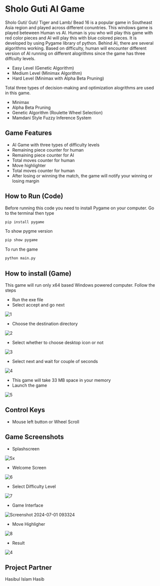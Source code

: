 
# Sholo Guti AI Game

Sholo Guti/ Guti/ Tiger and Lamb/ Bead 16 is a popular game in Southeast Asia region and played across different conuntries. This windows game is played beteween Human vs AI. Human is you who will play this game with red color pieces and AI will play this with blue colored pieces. It is developed by using Pygame library of python. Behind AI, there are several algorithms working. Based on difficulty, human will encounter different version of AI running on different alogrithms since the game has three diffculty levels. 

- Easy Level (Genetic Algorithm)
- Medium Level (Minimax Algorithm)
- Hard Level (Minimax with Alpha Beta Pruning)

Total three types of decision-making and optimization alogrithms are used in this game.

- Minimax
- Alpha Beta Pruning
- Genetic Algorithm (Roulette Wheel Selection)
- Mamdani Style Fuzzy Inference System






## Game Features

- AI Game with three types of difficulty levels
- Remaining piece counter for human
- Remaining piece counter for AI
- Total moves counter for human
- Move highlighter
- Total moves counter for human
- After losing or winning the match, the game will notify your winning or losing margin
## How to Run (Code)

Before running this code you need to install Pygame on your computer. 
Go to the terminal then type

```bash
pip install pygame
```
To show pygme version
```bash
pip show pygame
```
To run the game
```bash
python main.py
```
## How to install (Game)

This game will run only x64 based Windows powered computer. Follow the steps

- Run the exe file 
- Select accept and go next

![1](https://github.com/cm-turjo/Sholo_Guti_AI_Game/assets/67799082/c1ddbd56-7dba-4a2d-b0c0-65f9fae52869)

- Choose the destination directory

![2](https://github.com/cm-turjo/Sholo_Guti_AI_Game/assets/67799082/06567c98-27a9-4b56-bc52-13dcd935cbdb)

- Select whether to choose desktop icon or not

![3](https://github.com/cm-turjo/Sholo_Guti_AI_Game/assets/67799082/f7cbcc55-48a9-4cb3-bb84-97edc9c74344)

- Select next and wait for couple of seconds

![4](https://github.com/cm-turjo/Sholo_Guti_AI_Game/assets/67799082/9dd2a001-6bbf-491c-b3d1-f0121a08f9a9)

- This game will take 33 MB space in your memory
- Launch the game

![5](https://github.com/cm-turjo/Sholo_Guti_AI_Game/assets/67799082/41b0eb1f-1923-4d71-bb25-9fb75ac3da7a)


## Control Keys

- Mouse left button or Wheel Scroll


## Game Screenshots

- Splashscreen

![5x](https://github.com/cm-turjo/Sholo_Guti_AI_Game/assets/67799082/fa225d9f-d161-4fdf-b1a0-5bfa029e2928)

- Welcome Screen

![6](https://github.com/cm-turjo/Sholo_Guti_AI_Game/assets/67799082/bea4bab6-b109-4ffd-8f24-41e0d011c992)

- Select Difficulty Level

![7](https://github.com/cm-turjo/Sholo_Guti_AI_Game/assets/67799082/fb37952a-9ce5-4725-b17a-cea1bd0f8078)

- Game Interface

![Screenshot 2024-07-01 093324](https://github.com/cm-turjo/Sholo_Guti_AI_Game/assets/67799082/ca17519b-14df-4fe5-aa89-0e0361a2e82a)

- Move Highligher

![8](https://github.com/cm-turjo/Sholo_Guti_AI_Game/assets/67799082/d6001e8e-26b3-4af5-947a-a6d670ffa738)

- Result

![4](https://github.com/cm-turjo/Sholo_Guti_AI_Game/assets/67799082/e3fc6587-f087-4366-8264-49874f654680)



## Project Partner

Hasibul Islam Hasib